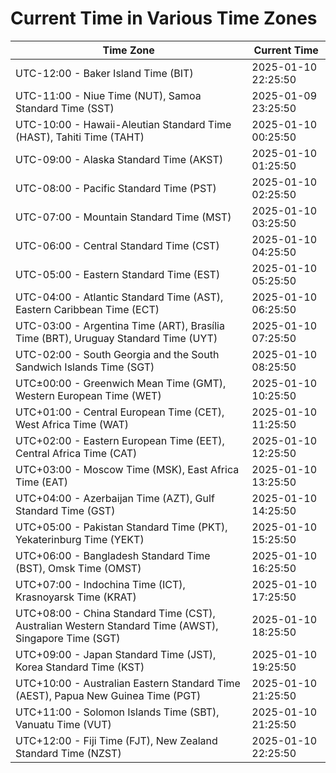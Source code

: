 # Current Time in Various Time Zones

| Time Zone | Current Time |
|-----------|--------------|
| UTC-12:00 - Baker Island Time (BIT) | 2025-01-10 22:25:50 |
| UTC-11:00 - Niue Time (NUT), Samoa Standard Time (SST) | 2025-01-09 23:25:50 |
| UTC-10:00 - Hawaii-Aleutian Standard Time (HAST), Tahiti Time (TAHT) | 2025-01-10 00:25:50 |
| UTC-09:00 - Alaska Standard Time (AKST) | 2025-01-10 01:25:50 |
| UTC-08:00 - Pacific Standard Time (PST) | 2025-01-10 02:25:50 |
| UTC-07:00 - Mountain Standard Time (MST) | 2025-01-10 03:25:50 |
| UTC-06:00 - Central Standard Time (CST) | 2025-01-10 04:25:50 |
| UTC-05:00 - Eastern Standard Time (EST) | 2025-01-10 05:25:50 |
| UTC-04:00 - Atlantic Standard Time (AST), Eastern Caribbean Time (ECT) | 2025-01-10 06:25:50 |
| UTC-03:00 - Argentina Time (ART), Brasília Time (BRT), Uruguay Standard Time (UYT) | 2025-01-10 07:25:50 |
| UTC-02:00 - South Georgia and the South Sandwich Islands Time (SGT) | 2025-01-10 08:25:50 |
| UTC±00:00 - Greenwich Mean Time (GMT), Western European Time (WET) | 2025-01-10 10:25:50 |
| UTC+01:00 - Central European Time (CET), West Africa Time (WAT) | 2025-01-10 11:25:50 |
| UTC+02:00 - Eastern European Time (EET), Central Africa Time (CAT) | 2025-01-10 12:25:50 |
| UTC+03:00 - Moscow Time (MSK), East Africa Time (EAT) | 2025-01-10 13:25:50 |
| UTC+04:00 - Azerbaijan Time (AZT), Gulf Standard Time (GST) | 2025-01-10 14:25:50 |
| UTC+05:00 - Pakistan Standard Time (PKT), Yekaterinburg Time (YEKT) | 2025-01-10 15:25:50 |
| UTC+06:00 - Bangladesh Standard Time (BST), Omsk Time (OMST) | 2025-01-10 16:25:50 |
| UTC+07:00 - Indochina Time (ICT), Krasnoyarsk Time (KRAT) | 2025-01-10 17:25:50 |
| UTC+08:00 - China Standard Time (CST), Australian Western Standard Time (AWST), Singapore Time (SGT) | 2025-01-10 18:25:50 |
| UTC+09:00 - Japan Standard Time (JST), Korea Standard Time (KST) | 2025-01-10 19:25:50 |
| UTC+10:00 - Australian Eastern Standard Time (AEST), Papua New Guinea Time (PGT) | 2025-01-10 21:25:50 |
| UTC+11:00 - Solomon Islands Time (SBT), Vanuatu Time (VUT) | 2025-01-10 21:25:50 |
| UTC+12:00 - Fiji Time (FJT), New Zealand Standard Time (NZST) | 2025-01-10 22:25:50 |
